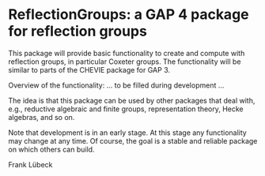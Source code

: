 
ReflectionGroups: a GAP 4 package for reflection groups
=======================================================

This package will provide basic functionality to create and compute with
reflection groups, in particular Coxeter groups. The functionality will be
similar to parts of the CHEVIE package for GAP 3. 

Overview of the functionality:
    ... to be filled during development ...

The idea is that this package can be used by other packages that deal with,
e.g., reductive algebraic and finite groups, representation theory, Hecke
algebras, and so on.

Note that development is in an early stage. At this stage any functionality 
may change at any time. Of course, the goal is a stable and reliable package
on which others can build.

   Frank Lübeck

